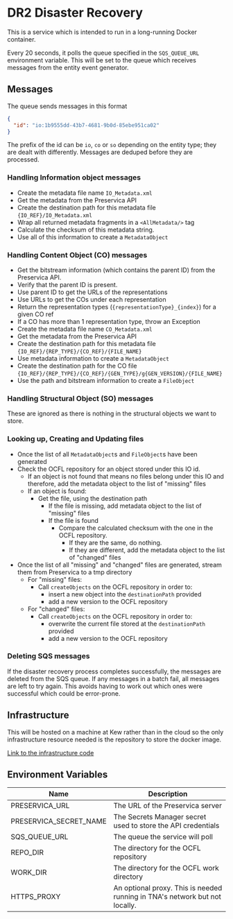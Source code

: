 # DR2 Disaster Recovery

This is a service which is intended to run in a long-running Docker container.

Every 20 seconds, it polls the queue specified in the `SQS_QUEUE_URL` environment variable.
This will be set to the queue which receives messages from the entity event generator.

## Messages

The queue sends messages in this format

```json
{
  "id": "io:1b9555dd-43b7-4681-9b0d-85ebe951ca02"
}
```

The prefix of the id can be `io`, `co` or `so` depending on the entity type; they are dealt with differently.
Messages are deduped before they are processed.

### Handling Information object messages

* Create the metadata file name `IO_Metadata.xml`
* Get the metadata from the Preservica API
* Create the destination path for this metadata file `{IO_REF}/IO_Metadata.xml`
* Wrap all returned metadata fragments in a `<AllMetadata/>` tag
* Calculate the checksum of this metadata string.
* Use all of this information to create a `MetadataObject`

### Handling Content Object (CO) messages

* Get the bitstream information (which contains the parent ID) from the Preservica API.
* Verify that the parent ID is present.
* Use parent ID to get the URLs of the representations
* Use URLs to get the COs under each representation
* Return the representation types (`{representationType}_{index}`) for a given CO ref
* If a CO has more than 1 representation type, throw an Exception
* Create the metadata file name `CO_Metadata.xml`
* Get the metadata from the Preservica API
* Create the destination path for this metadata file `{IO_REF}/{REP_TYPE}/{CO_REF}/{FILE_NAME}`
* Use metadata information to create a `MetadataObject`
* Create the destination path for the CO file `{IO_REF}/{REP_TYPE}/{CO_REF}/{GEN_TYPE}/g{GEN_VERSION}/{FILE_NAME}`
* Use the path and bitstream information to create a `FileObject`

### Handling Structural Object (SO) messages

These are ignored as there is nothing in the structural objects we want to store.

### Looking up, Creating and Updating files
* Once the list of all `MetadataObject`s and `FileObject`s have been generated
* Check the OCFL repository for an object stored under this IO id.
  * If an object is not found that means no files belong under this IO and therefore, add the metadata object to the list of "missing" files
  * If an object is found:
    * Get the file, using the destination path
      * If the file is missing, add metadata object to the list of "missing" files
      * If the file is found
        * Compare the calculated checksum with the one in the OCFL repository.
          * If they are the same, do nothing.
          * If they are different, add the metadata object to the list of "changed" files
* Once the list of all "missing" and "changed" files are generated, stream them from Preservica to a tmp directory
  * For "missing" files:
    * Call `createObjects` on the OCFL repository in order to:
      * insert a new object into the `destinationPath` provided
      * add a new version to the OCFL repository
  * For "changed" files:
    * Call `createObjects` on the OCFL repository in order to:
      * overwrite the current file stored at the `destinationPath` provided
      * add a new version to the OCFL repository

### Deleting SQS messages

If the disaster recovery process completes successfully, the messages are deleted from the SQS queue.
If any messages in a batch fail, all messages are left to try again. This avoids having to work out which ones were
successful which could be error-prone.

## Infrastructure

This will be hosted on a machine at Kew rather than in the cloud so the only infrastructure resource needed is the
repository to store the docker image.

[Link to the infrastructure code](https://github.com/nationalarchives/dr2-terraform-environments)

## Environment Variables

| Name                   | Description                                                                 |
|------------------------|-----------------------------------------------------------------------------|
| PRESERVICA_URL         | The URL of the Preservica server                                            |
| PRESERVICA_SECRET_NAME | The Secrets Manager secret used to store the API credentials                |
| SQS_QUEUE_URL          | The queue the service will poll                                             |
| REPO_DIR               | The directory for the OCFL repository                                       |
| WORK_DIR               | The directory for the OCFL work directory                                   |
| HTTPS_PROXY            | An optional proxy. This is needed running in TNA's network but not locally. |
